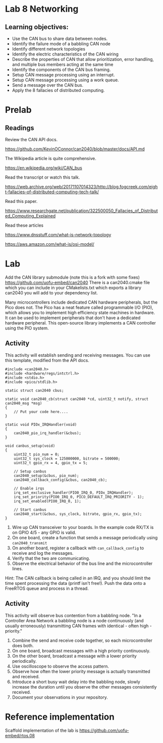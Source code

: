 # Lab 8 Networking
## Learning objectives:

* Use the CAN bus to share data between nodes.
* Identify the failure mode of a babbling CAN node
* Identify different network topologies
* Identify the electric characteristics of the CAN wiring
* Describe the properties of CAN that allow prioritization, error handling, and multiple bus members acting at the same time
* Identify the components of the CAN bus framing.
* Setup CAN message processing using an interrupt.
* Setup CAN message processing using a work queue.
* Send a message over the CAN bus.
* Apply the 8 fallacies of distributed computing.

# Prelab
## Readings
Review the CAN API docs.

https://github.com/KevinOConnor/can2040/blob/master/docs/API.md

The Wikipedia article is quite comprehensive.

https://en.wikipedia.org/wiki/CAN_bus

Read the transcript or watch this talk.

https://web.archive.org/web/20171107014323/http://blog.fogcreek.com/eight-fallacies-of-distributed-computing-tech-talk/

Read this paper.

https://www.researchgate.net/publication/322500050_Fallacies_of_Distributed_Computing_Explained

Read these articles

https://www.dnsstuff.com/what-is-network-topology

https://aws.amazon.com/what-is/osi-model/

# Lab
Add the CAN library submodule (note this is a fork with some fixes)  https://github.com/uofu-embed/can2040
There is a can2040.cmake file which you can include in your CMakelists.txt which exports a library can2040 you will add to your dependency list.

Many microcontrollers include dedicated CAN hardware peripherals, but the Pico does not.
The Pico has a neat feature called programmable I/O (PIO), which allows you to implement high efficiency state machines in hardware.
It can be used to implement peripherals that don't have a dedicated hardware peripheral.
This open-source library implements a CAN controller using the PIO system.

## Activity
This activity will establish sending and receiving messages. You can use this template, modified from the API docs.

```
#include <can2040.h>
#include <hardware/regs/intctrl.h>
#include <stdio.h>
#include <pico/stdlib.h>

static struct can2040 cbus;

static void can2040_cb(struct can2040 *cd, uint32_t notify, struct can2040_msg *msg)
{
    // Put your code here....
}

static void PIOx_IRQHandler(void)
{
    can2040_pio_irq_handler(&cbus);
}

void canbus_setup(void)
{
    uint32_t pio_num = 0;
    uint32_t sys_clock = 125000000, bitrate = 500000;
    uint32_t gpio_rx = 4, gpio_tx = 5;

    // Setup canbus
    can2040_setup(&cbus, pio_num);
    can2040_callback_config(&cbus, can2040_cb);

    // Enable irqs
    irq_set_exclusive_handler(PIO0_IRQ_0, PIOx_IRQHandler);
    irq_set_priority(PIO0_IRQ_0, PICO_DEFAULT_IRQ_PRIORITY - 1);
    irq_set_enabled(PIO0_IRQ_0, 1);

    // Start canbus
    can2040_start(&cbus, sys_clock, bitrate, gpio_rx, gpio_tx);
}
```

1. Wire up CAN transceiver to your boards. In the example code RX/TX is on GPIO 4/5 - any GPIO is valid.
1. On one board, create a function that sends a message periodically using `can2040_transmit`
1. On another board, register a callback with `can_callback_config` to receive and log the messages.
1. Verify that the two are communicating.
1. Observe the electrical behavior of the bus line and the microcontroller lines.

Hint: The CAN callback is being called in an IRQ, and you should limit the time spent processing the data (printf isn't free!). Push the data onto a FreeRTOS queue and process in a thread.

## Activity
This activity will observe bus contention from a babbling node. "In a Controller Area Network a babbling node is a node continuously (and usually erroneously) transmitting CAN frames with identical - often high - priority."

1. Combine the send and receive code together, so each microcontroller does both.
1. On one board, broadcast messages with a high priority continuously.
1. On the other board, broadcast a message with a lower priority periodically.
1. Use oscilloscope to observe the access pattern.
1. Observe how often the lower priority message is actually transmitted and received.
1. Introduce a short busy wait delay into the babbling node, slowly increase the duration until you observe the other messages consistently received.
1. Document your observations in your repository.

# Reference implementation
Scaffold implementation of the lab is https://github.com/uofu-embed/rtos.08

